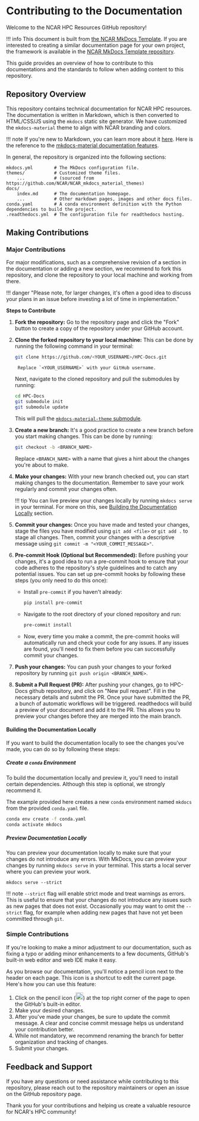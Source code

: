 # Contributing to the Documentation

Welcome to the NCAR HPC Resources GitHub repository!

!!! info
    This document is built from [the NCAR MkDocs Template](https://github.com/NCAR/NCAR_mkdocs_template/). If you are interested to creating a similar documentation page for your own project, the framework is available in the [NCAR MkDocs Template repository](https://ncar-mkdocs-template.readthedocs.io/en/latest/getting-started/).

This guide provides an overview of how to contribute to this documentations and the standards to follow when adding content to this repository.

## Repository Overview

This repository contains technical documentation for NCAR HPC resources. The documentation is written in Markdown, which is then converted to HTML/CSS/JS using the `mkdocs` static site generator. We have customized the `mkdocs-material` theme to align with NCAR branding and colors.


!!! note
    If you're new to Markdown, you can learn more about it [here](https://www.markdownguide.org/).
    Here is the reference to the [mkdocs-material documentation features](https://squidfunk.github.io/mkdocs-material/reference/).

In general, the repository is organized into the following sections:

```
mkdocs.yml        # The MkDocs configuration file.
themes/           # Customized theme files.
    ...           # (sourced from https://github.com/NCAR/NCAR_mkdocs_material_themes)
docs/
    index.md      # The documentation homepage.
    ...           # Other markdown pages, images and other docs files.
conda.yaml        # A conda environment definition with the Python dependencies to build the project.
.readthedocs.yml  # The configuration file for readthedocs hosting.
```

## Making Contributions

### Major Contributions

For major modifications, such as a comprehensive revision of a section in the documentation or adding a new section, we recommend to fork this repository, and clone the repository to your local machine and working from there.

!!! danger "Please note, for larger changes, it's often a good idea to discuss your plans in an issue before investing a lot of time in implementation."

**Steps to Contribute**

1. **Fork the repository:** Go to the repository page and click the "Fork" button to create a copy of the repository under your GitHub account.

1. **Clone the forked repository to your local machine:** This can be done by running the following command in your terminal:

    ```bash
    git clone https://github.com/<YOUR_USERNAME>/HPC-Docs.git
    ```

    ```
     Replace `<YOUR_USERNAME>` with your GitHub username.
    ```

    Next, navigate to the cloned repository and pull the submodules by running:

    ```bash
    cd HPC-Docs
    git submodule init
    git submodule update
    ```

    This will pull the [`mkdocs-material-theme` submodule](https://github.com/NCAR/NCAR_mkdocs_material_themes.git).

1. **Create a new branch:** It's a good practice to create a new branch before you start making changes. This can be done by running:

    ```bash
    git checkout -b <BRANCH_NAME>
    ```

    Replace `<BRANCH_NAME>` with a name that gives a hint about the changes you're about to make.

1. **Make your changes:** With your new branch checked out, you can start making changes to the documentation. Remember to save your work regularly and commit your changes often.

    !!! tip
        You can live preview your changes locally by running `mkdocs serve` in your terminal. For more on this, see [Building the Documentation Locally](#building-the-documentation-locally) section.

1. **Commit your changes:** Once you have made and tested your changes, stage the files you have modified using `git add <file>` or `git add .` to stage all changes. Then, commit your changes with a descriptive message using `git commit -m "<YOUR_COMMIT_MESSAGE>"`.

1. **Pre-commit Hook (Optional but Recommended):** Before pushing your changes, it's a good idea to run a pre-commit hook to ensure that your code adheres to the repository's style guidelines and to catch any potential issues. You can set up pre-commit hooks by following these steps (you only need to do this once):

    - Install `pre-commit` if you haven't already:

        ```bash
        pip install pre-commit
        ```

    - Navigate to the root directory of your cloned repository and run:

        ```bash
        pre-commit install
        ```

    - Now, every time you make a commit, the pre-commit hooks will automatically run and check your code for any issues. If any issues are found, you'll need to fix them before you can successfully commit your changes.

1. **Push your changes:** You can push your changes to your forked repository by running `git push origin <BRANCH_NAME>`.

1. **Submit a Pull Request (PR):** After pushing your changes, go to HPC-Docs github repository, and click on "New pull request". Fill in the necessary details and submit the PR. Once your have submitted the PR, a bunch of automatic workflows will be triggered. readthedocs will build a preview of your document and add it to the PR. This allows you to preview your changes before they are merged into the main branch.

#### Building the Documentation Locally

If you want to build the documentation locally to see the changes you've made, you can do so by following these steps:

##### Create a `conda` Environment

To build the documentation locally and preview it, you'll need to install certain dependencies. Although this step is optional, we strongly recommend it.

The example provided here creates a new  `conda` environment named `mkdocs` from the provided `conda.yaml` file.

```bash
conda env create -f conda.yaml
conda activate mkdocs
```

##### Preview Documentation Locally

You can preview your documentation locally to make sure that your changes do not introduce any errors. With MkDocs, you can preview your changes by running `mkdocs serve` in your terminal. This starts a local server where you can preview your work.

```
mkdocs serve --strict
```

!!! note
    `--strict` flag will enable strict mode and treat warnings as errors. This is useful to ensure that your changes do not introduce any issues such as new pages that does not exist.  Occasionally you may want to omit the `--strict` flag, for example when adding new pages that have not yet been committed through `git`.

### Simple Contributions

If you're looking to make a minor adjustment to our documentation, such as fixing a typo or adding minor enhancements to a few documents, GitHub's built-in web editor and web IDE make it easy.

As you browse our documentation, you'll notice a pencil icon next to the header on each page. This icon is a shortcut to edit the current page. Here's how you can use this feature:

1. Click on the pencil icon (<img src="https://raw.githubusercontent.com/squidfunk/mkdocs-material/master/material/templates/.icons/material/pencil.svg" width="20" height="20">) at the top right corner of the page to open the GitHub's built-in editor.
1. Make your desired changes.
1. After you've made your changes, be sure to update the commit message. A clear and concise commit message helps us understand your contribution better.
1. While not mandatory, we recommend renaming the branch for better organization and tracking of changes.
1. Submit your changes.

## Feedback and Support

If you have any questions or need assistance while contributing to this repository, please reach out to the repository maintainers or open an issue on the GitHub repository page.

Thank you for your contributions and helping us create a valuable resource for NCAR's HPC community!
